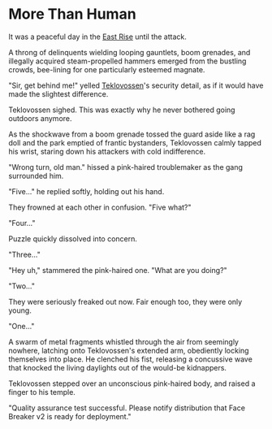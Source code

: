 # More Than Human

It was a peaceful day in the [East Rise](../../world-of-rathe/metrix/a-sprawling-metropolis.md#east-rise) until the attack.

A throng of delinquents wielding looping gauntlets, boom grenades, and illegally acquired steam-propelled hammers emerged from the bustling crowds, bee-lining for one particularly esteemed magnate.

"Sir, get behind me!" yelled [Teklovossen](../../heroes-of-rathe/teklovossen-about.md)'s security detail, as if it would have made the slightest difference.

Teklovossen sighed. This was exactly why he never bothered going outdoors anymore.

As the shockwave from a boom grenade tossed the guard aside like a rag doll and the park emptied of frantic bystanders, Teklovossen calmly tapped his wrist, staring down his attackers with cold indifference.

"Wrong turn, old man." hissed a pink-haired troublemaker as the gang surrounded him.

"Five..." he replied softly, holding out his hand.

They frowned at each other in confusion. "Five what?"

"Four..."

Puzzle quickly dissolved into concern.

"Three..."

"Hey uh," stammered the pink-haired one. "What are you doing?"

"Two..."

They were seriously freaked out now. Fair enough too, they were only young.

"One..."

A swarm of metal fragments whistled through the air from seemingly nowhere, latching onto Teklovossen's extended arm, obediently locking themselves into place. He clenched his fist, releasing a concussive wave that knocked the living daylights out of the would-be kidnappers.

Teklovossen stepped over an unconscious pink-haired body, and raised a finger to his temple.

"Quality assurance test successful. Please notify distribution that Face Breaker v2 is ready for deployment."
